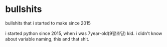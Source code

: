 # bullshits
bullshits that i started to make since 2015

i started python since 2015, when i was 7year-old(9짤초딩) kid.
i didn't know about variable naming, this and that shit.
